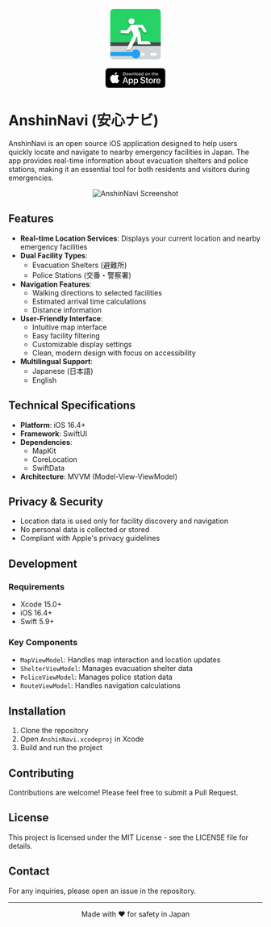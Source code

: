 <p align="center">
  <img src="Images/logo32.png" width="100" height="100" alt="AnshinNavi Logo">
</p>

<p align="center">
  <a href="https://apps.apple.com/us/app/%E5%AE%89%E5%BF%83%E3%83%8A%E3%83%93/id6738698620">
    <img src="Images/Download_on_the_App_Store_Badge_US-UK_RGB_blk_092917 1.jpg" alt="Download on the App Store">
  </a>
</p>

# AnshinNavi (安心ナビ)

AnshinNavi is an open source iOS application designed to help users quickly locate and navigate to nearby emergency facilities in Japan. The app provides real-time information about evacuation shelters and police stations, making it an essential tool for both residents and visitors during emergencies.

<p align="center">
  <img src="Images/bg3.png" width="1000" alt="AnshinNavi Screenshot">
</p>

## Features

- **Real-time Location Services**: Displays your current location and nearby emergency facilities
- **Dual Facility Types**:
  - Evacuation Shelters (避難所)
  - Police Stations (交番・警察署)
- **Navigation Features**:
  - Walking directions to selected facilities
  - Estimated arrival time calculations
  - Distance information
- **User-Friendly Interface**:
  - Intuitive map interface
  - Easy facility filtering
  - Customizable display settings
  - Clean, modern design with focus on accessibility
- **Multilingual Support**:
  - Japanese (日本語)
  - English

## Technical Specifications

- **Platform**: iOS 16.4+
- **Framework**: SwiftUI
- **Dependencies**:
  - MapKit
  - CoreLocation
  - SwiftData
- **Architecture**: MVVM (Model-View-ViewModel)

## Privacy & Security

- Location data is used only for facility discovery and navigation
- No personal data is collected or stored
- Compliant with Apple's privacy guidelines

## Development

### Requirements

- Xcode 15.0+
- iOS 16.4+
- Swift 5.9+

### Key Components

- `MapViewModel`: Handles map interaction and location updates
- `ShelterViewModel`: Manages evacuation shelter data
- `PoliceViewModel`: Manages police station data
- `RouteViewModel`: Handles navigation calculations

## Installation

1. Clone the repository
2. Open `AnshinNavi.xcodeproj` in Xcode
3. Build and run the project

## Contributing

Contributions are welcome! Please feel free to submit a Pull Request.

## License

This project is licensed under the MIT License - see the LICENSE file for details.

## Contact

For any inquiries, please open an issue in the repository.

---

<p align="center">Made with ❤️ for safety in Japan</p>
